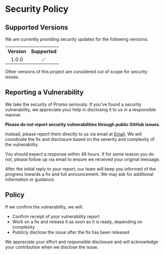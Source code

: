 # Security Policy

## Supported Versions

We are currently providing security updates for the following versions: 

<table>
  <tr>
    <th>Version</th>
    <th>Supported</th>
  </tr>
  <tr>
    <td align="center">1.0.0</td>
    <td align="center">✅</td>
  </tr>
</table>


Other versions of this project are considered out of scope for security issues.

## Reporting a Vulnerability

We take the security of Prismo seriously. If you've found a security vulnerability, we appreciate your help in disclosing it to us in a responsible manner.

**Please do not report security vulnerabilities through public GitHub issues.**

Instead, please report them directly to us via email at [Email](support@prismo.one). We will coordinate the fix and disclosure based on the severity and complexity of the vulnerability.

You should expect a response within 48 hours. If for some reason you do not, please follow up via email to ensure we received your original message.

After the initial reply to your report, our team will keep you informed of the progress towards a fix and full announcement. We may ask for additional information or guidance.

## Policy

If we confirm the vulnerability, we will:

- Confirm receipt of your vulnerability report
- Work on a fix and release it as soon as it is ready, depending on complexity
- Publicly disclose the issue after the fix has been released

We appreciate your effort and responsible disclosure and will acknowledge your contribution when we disclose the issue.

